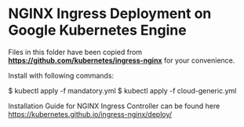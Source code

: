 # NGINX Ingress Deployment on Google Kubernetes Engine

Files in this folder have been copied from **https://github.com/kubernetes/ingress-nginx** for your convenience.

Install with following commands:

$ kubectl apply -f mandatory.yml
$ kubectl apply -f cloud-generic.yml

Installation Guide for NGINX Ingress Controller can be found here https://kubernetes.github.io/ingress-nginx/deploy/
